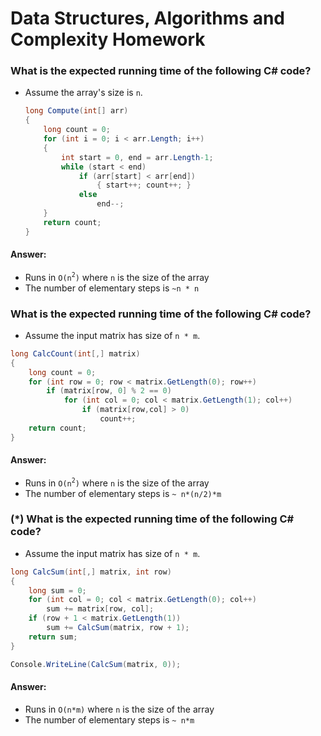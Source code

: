 # Data Structures, Algorithms and Complexity Homework

### What is the expected running time of the following C# code?
* Assume the array's size is `n`.

  ```cs
  long Compute(int[] arr)
  {
      long count = 0;
      for (int i = 0; i < arr.Length; i++)
      {
          int start = 0, end = arr.Length-1;
          while (start < end)
              if (arr[start] < arr[end])
                  { start++; count++; }
              else 
                  end--;
      }
      return count;
  }
  ```
#### Answer:
* Runs in `O(n`<sup>`2`</sup>`)` where `n` is the size of the array
* The number of elementary steps is `~n * n`

### What is the expected running time of the following C# code?

* Assume the input matrix has size of `n * m`.
```cs
long CalcCount(int[,] matrix)
{
    long count = 0;
    for (int row = 0; row < matrix.GetLength(0); row++)
        if (matrix[row, 0] % 2 == 0)
            for (int col = 0; col < matrix.GetLength(1); col++)
                if (matrix[row,col] > 0)
                    count++;
    return count;
}
 ```
#### Answer:
* Runs in `O(n`<sup>`2`</sup>`)` where `n` is the size of the array
* The number of elementary steps is `~ n*(n/2)*m`

### (*) What is the expected running time of the following C# code?

* Assume the input matrix has size of `n * m`.
```cs
long CalcSum(int[,] matrix, int row)
{
    long sum = 0;
    for (int col = 0; col < matrix.GetLength(0); col++) 
        sum += matrix[row, col];
    if (row + 1 < matrix.GetLength(1)) 
        sum += CalcSum(matrix, row + 1);
    return sum;
}

Console.WriteLine(CalcSum(matrix, 0)); 
```
#### Answer:
* Runs in `O(n*m)` where `n` is the size of the array
* The number of elementary steps is `~ n*m`
